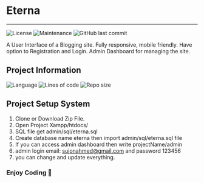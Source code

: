 # Eterna
___
![License](https://img.shields.io/github/license/Sujon-Ahmed/Eterna)
![Maintenance](https://img.shields.io/maintenance/yes/2022)
![GitHub last commit](https://img.shields.io/github/last-commit/Sujon-Ahmed/Eterna)

A User Interface of a Blogging site. Fully responsive, mobile friendly. Have option to Registration and Login. Admin Dashboard for managing the site. 

## Project Information
![Language](https://img.shields.io/github/languages/count/Sujon-Ahmed/Eterna?style=flat-square)
![Lines of code](https://img.shields.io/tokei/lines/github/Sujon-Ahmed/Eterna?label=total%20lines%20of%20code&style=flat-square)
![Repo size](https://img.shields.io/github/repo-size/Sujon-Ahmed/Eterna?style=flat-square)

## Project Setup System
1. Clone or Download Zip File.
2. Open Project Xampp/htdocs/
3. SQL file get admin/sql/eterna.sql
4. Create database name eterna then import admin/sql/eterna.sql file
5. If you can access admin dashboard then write projectName/admin
6. admin login email: sujonahmed@gmail.com and password 123456
7. you can change and update everything.

### Enjoy Coding 🙂
